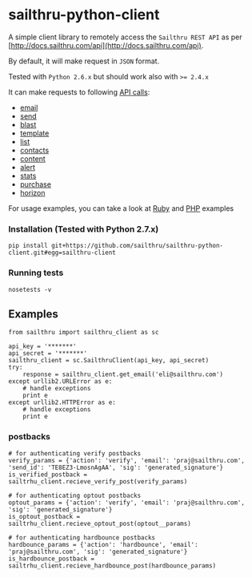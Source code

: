 sailthru-python-client
====================

A simple client library to remotely access the `Sailthru REST API` as per [http://docs.sailthru.com/api](http://docs.sailthru.com/api).

By default, it will make request in `JSON` format.

Tested with `Python 2.6.x` but should work also with `>= 2.4.x`

It can make requests to following [API calls](http://docs.sailthru.com/api):

* [email](http://docs.sailthru.com/api/email)
* [send](http://docs.sailthru.com/api/send)
* [blast](http://docs.sailthru.com/api/blast)
* [template](http://docs.sailthru.com/api/template)
* [list](http://docs.sailthru.com/api/list)
* [contacts](http://docs.sailthru.com/api/contacts)
* [content](http://docs.sailthru.com/api/content)
* [alert](http://docs.sailthru.com/api/alert)
* [stats](http://docs.sailthru.com/api/stats)
* [purchase](http://docs.sailthru.com/api/purchase)
* [horizon](http://docs.sailthru.com/api/horizon)

For usage examples, you can take a look at [Ruby](https://github.com/sailthru/sailthru-ruby-client/blob/master/README.md) and [PHP](https://github.com/sailthru/sailthru-php5-client/blob/master/README.md) examples

### Installation (Tested with Python 2.7.x)
    pip install git+https://github.com/sailthru/sailthru-python-client.git#egg=sailthru-client
    
### Running tests
    nosetests -v

Examples
--------
    from sailthru import sailthru_client as sc
    
    api_key = '*******'
    api_secret = '*******'
    sailthru_client = sc.SailthruClient(api_key, api_secret)
    try:
        response = sailthru_client.get_email('eli@sailthru.com')
    except urllib2.URLError as e:
        # handle exceptions
        print e
    except urllib2.HTTPError as e:
        # handle exceptions
        print e

### postbacks
    
    # for authenticating verify postbacks
    verify_params = {'action': 'verify', 'email': 'praj@sailthru.com', 'send_id': 'TE8EZ3-LmosnAgAA', 'sig': 'generated_signature'}
    is_verified_postback = sailtrhu_client.recieve_verify_post(verify_params)

    # for authenticating optout postbacks
    optout_params = {'action': 'verify', 'email': 'praj@sailthru.com', 'sig': 'generated_signature'}
    is_optout_postback = sailtrhu_client.recieve_optout_post(optout__params)

    # for authenticating hardbounce postbacks
    hardbounce_params = {'action': 'hardbounce', 'email': 'praj@sailthru.com', 'sig': 'generated_signature'}
    is_hardbounce_postback = sailtrhu_client.recieve_hardbounce_post(hardbounce_params)
